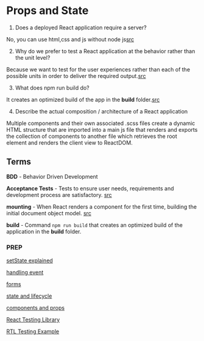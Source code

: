 # Props and State

1. Does a deployed React application require a server?

  No, you can use html,css and js without node js[src](https://www.xspdf.com/resolution/55300177.html)

2. Why do we prefer to test a React application at the behavior rather than the unit level?

  Because we want to test for the user experiences rather than each of the possible units in order to deliver the required output.[src](https://testguild.com/unit-tdd-and-bdd-testing-whats-the-difference/)

3. What does npm run build do?

  It creates an optimized build of the app in the **build** folder.[src](https://reactjs.org/docs/create-a-new-react-app.html)

4. Describe the actual composition / architecture of a React application

  Multiple components and their own associated .scss files create a dynamic HTML structure that are imported into a main js file that renders and exports the collection of components to another file which retrieves the root element and renders the client view to ReactDOM.

  ## Terms

**BDD** - Behavior Driven Development

**Acceptance Tests** - Tests to ensure user needs, requirements and development process are satisfactory. [src](https://softwaretestingfundamentals.com/acceptance-testing/)

**mounting** - When React renders a component for the first time, building the initial document object model. [src](https://reacttraining.com/blog/mount-vs-render/#:~:text=%22Mounting%22%20is%20when%20React%20%22,initial%20DOM%20from%20those%20instructions.)

**build** - Command `npm run build` that creates an optimized build of the application in the **build** folder.

### PREP

[setState explained](https://css-tricks.com/understanding-react-setstate/)

[handling event](https://facebook.github.io/react/docs/handling-events.html)

[forms](https://facebook.github.io/react/docs/forms.html)

[state and lifecycle](https://facebook.github.io/react/docs/state-and-lifecycle.html)

[components and props](https://facebook.github.io/react/docs/components-and-props.html)

[React Testing Library](https://testing-library.com/docs/)

[RTL Testing Example](https://thomlom.dev/beginner-guide-testing-react-apps/)

